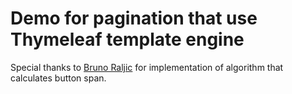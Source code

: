 # Demo for pagination that use Thymeleaf template engine

Special thanks to [Bruno Raljic](https://github.com/brunoraljic) for implementation of algorithm that calculates button span.